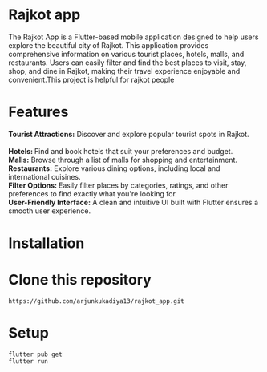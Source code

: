 # Rajkot app

The Rajkot App is a Flutter-based mobile application designed to help users explore the beautiful city of Rajkot. This application provides comprehensive information on various tourist places, hotels, malls, and restaurants. Users can easily filter and find the best places to visit, stay, shop, and dine in Rajkot, making their travel experience enjoyable and convenient.This project is helpful for rajkot people

# Features
<b>Tourist Attractions:</b> Discover and explore popular tourist spots in Rajkot.<br>
<br><b>Hotels: </b>Find and book hotels that suit your preferences and budget.
<br><b>Malls:</b> Browse through a list of malls for shopping and entertainment.
<br><b>Restaurants:</b> Explore various dining options, including local and international cuisines.
<br><b>Filter Options: </b>Easily filter places by categories, ratings, and other preferences to find exactly what you're looking for.
<br><b>User-Friendly Interface:</b> A clean and intuitive UI built with Flutter ensures a smooth user experience.

# Installation
# Clone this repository
```
https://github.com/arjunkukadiya13/rajkot_app.git
```
# Setup
```
flutter pub get
flutter run
```
